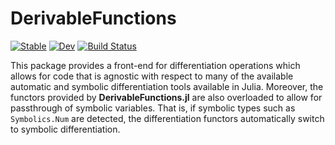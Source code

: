 # DerivableFunctions

[![Stable](https://img.shields.io/badge/docs-stable-blue.svg)](https://RafaelArutjunjan.github.io/DerivableFunctions.jl/stable)
[![Dev](https://img.shields.io/badge/docs-dev-blue.svg)](https://RafaelArutjunjan.github.io/DerivableFunctions.jl/dev)
[![Build Status](https://github.com/RafaelArutjunjan/DerivableFunctions.jl/workflows/CI/badge.svg)](https://github.com/RafaelArutjunjan/DerivableFunctions.jl/actions)


This package provides a front-end for differentiation operations which allows for code that is agnostic with respect to many of the available automatic and symbolic differentiation tools available in Julia. Moreover, the functors provided by **DerivableFunctions.jl** are also overloaded to allow for passthrough of symbolic variables. That is, if symbolic types such as `Symbolics.Num` are detected, the differentiation functors automatically switch to symbolic differentiation.
